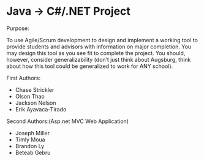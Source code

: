 ﻿# Java -> C#/.NET Project #

Purpose:


To use Agile/Scrum development to design and implement a working tool to provide students and advisors with information on major completion.
You may design this tool as you see fit to complete the project. You should, however, consider generalizability (don’t just think about Augsburg,
think about how this tool could be generalized to work for ANY school).


First Authors:
- Chase Strickler
- Olson Thao
- Jackson Nelson
- Erik Ayavaca-Tirado


Second Authors:(Asp.net MVC Web Application)
- Joseph Miller
- Timly Moua
- Brandon Ly
- Beteab Gebru
